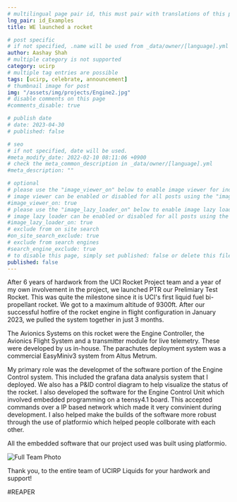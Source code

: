 ```yaml
---
# multilingual page pair id, this must pair with translations of this page. (This name must be unique)
lng_pair: id_Examples
title: WE launched a rocket

# post specific
# if not specified, .name will be used from _data/owner/[language].yml
author: Aashay Shah
# multiple category is not supported
category: ucirp
# multiple tag entries are possible
tags: [ucirp, celebrate, announcement]
# thumbnail image for post
img: "/assets/img/projects/Engine2.jpg"
# disable comments on this page
#comments_disable: true

# publish date
# date: 2023-04-30
# published: false

# seo
# if not specified, date will be used.
#meta_modify_date: 2022-02-10 08:11:06 +0900
# check the meta_common_description in _data/owner/[language].yml
#meta_description: ""

# optional
# please use the "image_viewer_on" below to enable image viewer for individual pages or posts (_posts/ or [language]/_posts folders).
# image viewer can be enabled or disabled for all posts using the "image_viewer_posts: true" setting in _data/conf/main.yml.
#image_viewer_on: true
# please use the "image_lazy_loader_on" below to enable image lazy loader for individual pages or posts (_posts/ or [language]/_posts folders).
# image lazy loader can be enabled or disabled for all posts using the "image_lazy_loader_posts: true" setting in _data/conf/main.yml.
#image_lazy_loader_on: true
# exclude from on site search
#on_site_search_exclude: true
# exclude from search engines
#search_engine_exclude: true
# to disable this page, simply set published: false or delete this file
published: false
---
```


After 6 years of hardwork from the UCI Rocket Project team and a year of my own
involvement in the project, we launched PTR our Prelimiary Test Rocket. This was quite the milestone 
since it is UCI's first liquid fuel bi-propellant rocket. We got to a maximum altitude of
9300ft. After our successful hotfire of the rocket engine in flight configuration in January
2023, we pulled the system together in just 3 months.

The Avionics Systems on this rocket were the Engine Controller, the Avionics Flight System
and a transmitter module for live telemetry. These were developed by us in-house.
The parachutes deployment system was a commercial EasyMiniv3 system from Altus Metrum.

My primary role was the developmet of the software portion of the Engine Control system. This included the
grafana data analysis system that I deployed. We also has a P&ID control diagram to help
visualize the status of the rocket. I also developed the software for the Engine Control Unit
which involved embedded programming on a teensy4.1 board. This accepted commands over a IP based 
network which made it very convinient during development. I also helped make the builds of the 
software more robust through the use of platformio which helped people collborate with each other.

All the embedded software that our project used was built using platformio.

![Full Team Photo](/assets/img/projects/LaunchTeamPicFinal.jpg)

Thank you, to the entire team of UCIRP Liquids for your hardwork and support!

#REAPER